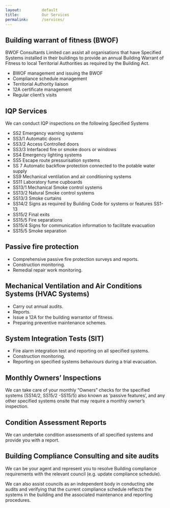 ```yaml
---
layout:         default
title:          Our Services
permalink:      /services/
---
```


## Building warrant of fitness (BWOF)

BWOF Consultants Limited can assist all organisations that have Specified Systems installed in their buildings to provide an annual Building Warrant of Fitness to local Territorial Authorities as required by the Building Act.

-	BWOF management and issuing the BWOF
-	Compliance schedule management
-	Territorial Authority liaison
-	12A certificate management 
-	Regular client’s visits 

## IQP Services

We can conduct IQP inspections on the following Specified Systems

- SS2   	Emergency warning systems 
- SS3/1	Automatic doors
- SS3/2	Access Controlled doors
- SS3/3	Interfaced fire or smoke doors or windows 
- SS4	Emergency lighting systems
- SS5	Escape route pressurisation systems
- SS 7	Automatic backflow protection connected to the potable water supply
- SS9	Mechanical ventilation and air conditioning systems
- SS11	Laboratory fume cupboards
- SS13/1	Mechanical Smoke control systems
- SS13/2	Natural Smoke control systems
- SS13/3	Smoke curtains
- SS14/2	Signs as required by Building Code for systems or features SS1-13
- SS15/2	Final exits
- SS15/5	Fire separations
- SS15/4	Signs for communication information to facilitate evacuation
- SS15/5	Smoke separation

## Passive fire protection 

-	Comprehensive passive fire protection surveys and reports.
-	Construction monitoring.
-	Remedial repair work monitoring.
 
## Mechanical Ventilation and Air Conditions Systems (HVAC Systems)

-	Carry out annual audits.
-	Reports.
-	Issue a 12A for the building warrantor of fitness.
-	Preparing preventive maintenance schemes.
 
## System Integration Tests (SIT)

-	Fire alarm integration test and reporting on all specified systems.
-	Construction monitoring.
-	Reporting on specified systems behaviours during a trial evacuation.

## Monthly Owners’ Inspections

We can take care of your monthly “Owners” checks for the specified systems (SS14/2, SS15/2 -SS15/5) also known as ‘passive features’, and any other specified systems onsite that may require a monthly owner’s inspection.

## Condition Assessment Reports 

We can undertake condition assessments of all specified systems and provide you with a report.

## Building Compliance Consulting and site audits 

We can be your agent and represent you to resolve Building compliance requirements with the relevant council (e.g. update compliance schedule).

We can also assist councils as an independent body in conducting site audits and verifying that the current compliance schedule reflects the systems in the building and the associated maintenance and reporting procedures.
